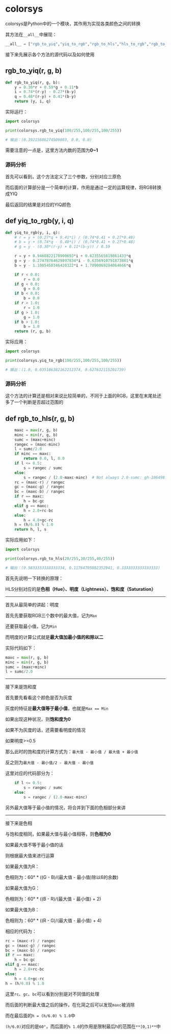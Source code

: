 # colorsys
colorsys是Python中的一个模块，其作用为实现各类颜色之间的转换

其方法在`__all__`中展现：
``` Python
__all__ = ["rgb_to_yiq","yiq_to_rgb","rgb_to_hls","hls_to_rgb","rgb_to_hsv","hsv_to_rgb"]
```

接下来先展示各个方法的源代码以及如何使用

## rgb_to_yiq(r, g, b)
``` Python
def rgb_to_yiq(r, g, b):
    y = 0.30*r + 0.59*g + 0.11*b
    i = 0.74*(r-y) - 0.27*(b-y)
    q = 0.48*(r-y) + 0.41*(b-y)
    return (y, i, q)
```
实际运行：

``` Python
import colorsys

print(colorsys.rgb_to_yiq(100/255,100/255,100/255))

# 输出：(0.39215686274509803, 0.0, 0.0)
```
需要注意的一点是，这里方法内数的范围为**0~1**

### 源码分析
首先可以看到，这个方法定义了三个参数，分别对应三原色

而后面的计算部分是一个简单的计算，作用是通过一定的运算规律，将RGB转换成YIQ

最后返回的结果是对应的YIQ颜色

## def yiq_to_rgb(y, i, q)
``` Python
def yiq_to_rgb(y, i, q):
    # r = y + (0.27*q + 0.41*i) / (0.74*0.41 + 0.27*0.48)
    # b = y + (0.74*q - 0.48*i) / (0.74*0.41 + 0.27*0.48)
    # g = y - (0.30*(r-y) + 0.11*(b-y)) / 0.59

    r = y + 0.9468822170900693*i + 0.6235565819861433*q
    g = y - 0.27478764629897834*i - 0.6356910791873801*q
    b = y - 1.1085450346420322*i + 1.7090069284064666*q

    if r < 0.0:
        r = 0.0
    if g < 0.0:
        g = 0.0
    if b < 0.0:
        b = 0.0
    if r > 1.0:
        r = 1.0
    if g > 1.0:
        g = 1.0
    if b > 1.0:
        b = 1.0
    return (r, g, b)
```
实际应用：
``` Python
import colorsys

print(colorsys.yiq_to_rgb(100/255,100/255,100/255))

# 输出：(1.0, 0.035106382162212374, 0.627632115201739)
```

### 源码分析
这个方法的计算还是相对来说比较简单的，不同于上面的RGB，这里在末尾处还多了一个判断是否超过范围的

## def rgb_to_hls(r, g, b)
``` Python
    maxc = max(r, g, b)
    minc = min(r, g, b)
    sumc = (maxc+minc)
    rangec = (maxc-minc)
    l = sumc/2.0
    if minc == maxc:
        return 0.0, l, 0.0
    if l <= 0.5:
        s = rangec / sumc
    else:
        s = rangec / (2.0-maxc-minc)  # Not always 2.0-sumc: gh-106498.
    rc = (maxc-r) / rangec
    gc = (maxc-g) / rangec
    bc = (maxc-b) / rangec
    if r == maxc:
        h = bc-gc
    elif g == maxc:
        h = 2.0+rc-bc
    else:
        h = 4.0+gc-rc
    h = (h/6.0) % 1.0
    return h, l, s
```
实际应用如下：
``` Python
import colorsys

print(colorsys.rgb_to_hls(20/255,30/255,40/255))

# 输出：(0.5833333333333334, 0.11764705882352941, 0.3333333333333333)
```
首先先说明一下转换的原理：

HLS分别对应的是**色相（Hue）、明度（Lightness）、饱和度（Saturation）**

---
首先从最简单的讲起：明度

首先先要获取RGB三个数中的最大值，记为`Max`

还要获取最小值，记为`Min`

而明度的计算公式就是**最大值加最小值的和除以二**

实际代码如下：
``` Python
maxc = max(r, g, b)
minc = min(r, g, b)
sumc = (maxc+minc)
l = sumc/2.0
```

---
接下来是饱和度

首先要先看看这个颜色是否为灰度

灰度的特征是**最大值等于最小值**，也就是`Max == Min`

如果出现这种状况，则**饱和度为0**

如果不为灰度的话，还需要看明度的情况

如果明度>=0.5

那么此时的饱和度的计算方式为：`最大值 - 最小值 / 最大值 + 最小值`

反之则为`最大值 - 最小值/2 - 最大值 - 最小值`

这里对应的代码部分为：
``` Python
    if l <= 0.5:
        s = rangec / sumc
    else:
        s = rangec / (2.0-maxc-minc)
```

另外最大值等于最小值的情况，将合并到下面的色相部分来讲

---
接下来是色相

与饱和度相同，如果最大值与最小值相等，则**色相为0**

如果最大值不等于最小值的话

则根据最大值来进行运算

如果最大值为R：

色相则为：60° * ((G - B)/(最大值 - 最小值)除以6的余数)

如果最大值为G：

色相则为：60° * ((B - R)/(最大值 - 最小值) + 2)

如果最大值为B：

色相则为：60° * ((R - G)/(最大值 - 最小值) + 4)

相应的代码为：
``` Python
rc = (maxc-r) / rangec
gc = (maxc-g) / rangec
bc = (maxc-b) / rangec
if r == maxc:
    h = bc-gc
elif g == maxc:
    h = 2.0+rc-bc
else:
    h = 4.0+gc-rc
h = (h/6.0) % 1.0
```
这里`rc`、`gc`、`bc`可以看到分别是对不同值的处理

而后面的判断最大值之后的操作，在化简之后可以发现`maxc`被消除

而在最后面的`h = (h/6.0) % 1.0`中

`(h/6.0)`对应的是`60°`，而后面的`% 1.0`的作用是限制最后h的范围在`**[0,1)**`中

